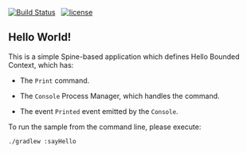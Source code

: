 [![Build Status][travis-badge]](https://travis-ci.com/spine-examples/hello) &nbsp;
[![license][license-badge]](http://www.apache.org/licenses/LICENSE-2.0)

[travis-badge]: https://travis-ci.com/spine-examples/hello.svg?branch=master
[license-badge]: https://img.shields.io/badge/license-Apache%20License%202.0-blue.svg?style=flat

## Hello World!

This is a simple Spine-based application which defines Hello Bounded Context, which has:

* The `Print` command.
  
* The `Console` Process Manager, which handles the command.
  
* The event `Printed` event emitted by the `Console`. 
 
To run the sample from the command line, please execute:

```bash
./gradlew :sayHello
```
